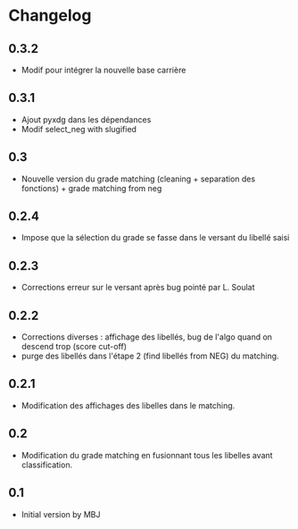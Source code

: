 # Changelog




## 0.3.2

* Modif pour intégrer la nouvelle base carrière


## 0.3.1

* Ajout pyxdg dans les dépendances
* Modif select_neg with slugified


## 0.3

* Nouvelle version du grade matching (cleaning + separation des fonctions) + grade matching from neg

## 0.2.4

* Impose que la sélection du grade se fasse dans le versant du libellé saisi

## 0.2.3

* Corrections erreur sur le versant après bug pointé par L. Soulat

## 0.2.2

* Corrections diverses : affichage des libellés, bug de l'algo quand on descend trop (score cut-off)
* purge des libellés dans l'étape 2 (find libellés from NEG) du matching.

## 0.2.1

* Modification des affichages des libelles dans le matching.

## 0.2

* Modification du grade matching en fusionnant tous les libelles avant classification.

## 0.1

* Initial version by MBJ
